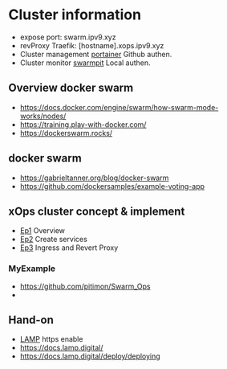 # Cluster information
- expose port:        swarm.ipv9.xyz
- revProxy Traefik:   [hostname].xops.ipv9.xyz
- Cluster management [portainer](https://i7.ipv9.xyz:9443/) Github authen.
- Cluster monitor [swarmpit](https://swarmpit.xops.ipv9.xyz) Local authen.

## Overview docker swarm
- https://docs.docker.com/engine/swarm/how-swarm-mode-works/nodes/
- https://training.play-with-docker.com/
- https://dockerswarm.rocks/


## docker swarm
- https://gabrieltanner.org/blog/docker-swarm
- https://github.com/dockersamples/example-voting-app

## xOps cluster concept & implement
- [Ep1](https://youtu.be/Qe6zmf5Kyhc) Overview
- [Ep2](https://youtu.be/47DEnDA3UPY) Create services
- [Ep3](https://youtu.be/2B6MlcDidko) Ingress and Revert Proxy

### MyExample
- https://github.com/pitimon/Swarm_Ops
- 
## Hand-on
- [LAMP](https://github.com/dockersamples/example-voting-app) https enable 
- https://docs.lamp.digital/
- https://docs.lamp.digital/deploy/deploying
  